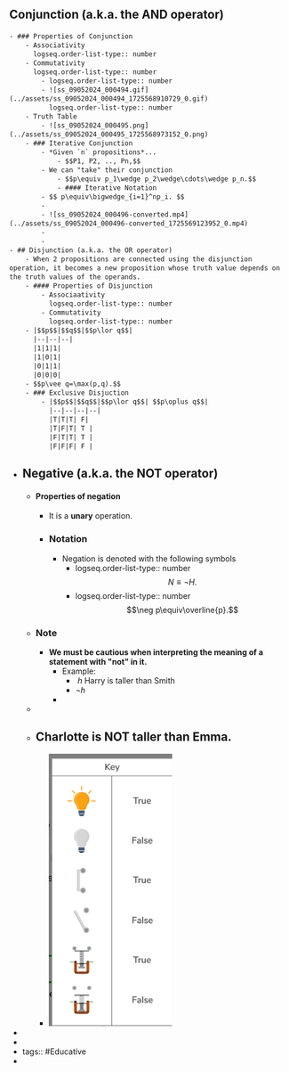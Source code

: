 ## Conjunction (a.k.a. the AND operator)
	- ### Properties of Conjunction
		- Associativity 
		  logseq.order-list-type:: number
		- Commutativity
		  logseq.order-list-type:: number
			- logseq.order-list-type:: number
			- ![ss_09052024_000494.gif](../assets/ss_09052024_000494_1725568910729_0.gif)
			  logseq.order-list-type:: number
		- Truth Table
			- ![ss_09052024_000495.png](../assets/ss_09052024_000495_1725568973152_0.png)
		- ### Iterative Conjunction
			- *Given `n` propositions*...
				- $$P1, P2, .., Pn,$$
			- We can "take" their conjunction
				- $$p\equiv p_1\wedge p_2\wedge\cdots\wedge p_n.$$
				- #### Iterative Notation
			- $$ p\equiv\bigwedge_{i=1}^np_i. $$
			-
			- ![ss_09052024_000496-converted.mp4](../assets/ss_09052024_000496-converted_1725569123952_0.mp4)
			-
			-
	- ## Disjunction (a.k.a. the OR operator)
		- When 2 propositions are connected using the disjunction operation, it becomes a new proposition whose truth value depends on the truth values of the operands.
		- #### Properties of Disjunction
			- Associaativity 
			  logseq.order-list-type:: number
			- Commutativity
			  logseq.order-list-type:: number
		- |$$p$$|$$q$$|$$p\lor q$$|
		  |--|--|--|
		  |1|1|1|
		  |1|0|1|
		  |0|1|1|
		  |0|0|0|
		- $$p\vee q=\max(p,q).$$
		- ### Exclusive Disjuction
			- |$$p$$|$$q$$|$$p\lor q$$| $$p\oplus q$$|
			  |--|--|--|--|
			  |T|T|T| F|
			  |T|F|T| T |
			  |F|T|T| T |
			  |F|F|F| F |
- ## Negative (a.k.a. the NOT operator)
	- #### Properties of negation
		- It is a **unary** operation.
		- ### Notation
			- Negation is denoted with the following symbols
				- logseq.order-list-type:: number
				  $$N\equiv\neg H.$$
				- logseq.order-list-type:: number
				  $$\neg p\equiv\overline{p}.$$
	- ### Note
		- **We must be cautious when interpreting the meaning of a statement with "not" in it.**
			- Example:
				- $\ h$ Harry is taller than Smith
				- $\neg h$
			-
	-
	- Charlotte is NOT taller than Emma.
		-
		- ![ss_03202025_000833.png](../assets/ss_03202025_000833_1742494894201_0.png)
-
-
- tags:: #Educative
-